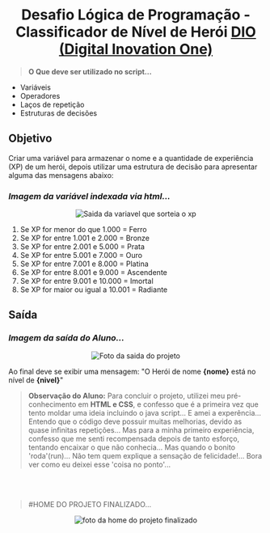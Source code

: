 <div align="right"><img src="./assets/prints/icon_dio_single.png" alt=""></div>
<h1 align="center">Desafio Lógica de Programação - Classificador de Nível de Herói  <a href="https://dio.me/"> DIO (Digital Inovation One)</a></h1>

> **O Que deve ser utilizado no script...**



- Variáveis
- Operadores
- Laços de repetição
- Estruturas de decisões

## Objetivo

Criar uma variável para armazenar o nome e a quantidade de experiência (XP) de um herói, depois utilizar uma estrutura de decisão para apresentar alguma das mensagens abaixo:

### _Imagem da variável indexada via html..._
<div align="center">
     <img src="./prints-do-projeto/var_xp.png" alt="Saida da variavel que sorteia o xp">
</div>

1. Se XP for menor do que 1.000      = Ferro
2. Se XP for entre 1.001 e 2.000     = Bronze
3. Se XP for entre 2.001 e 5.000     = Prata
4. Se XP for entre 5.001 e 7.000     = Ouro
5. Se XP for entre 7.001 e 8.000     = Platina
6. Se XP for entre 8.001 e 9.000     = Ascendente
7. Se XP for entre 9.001 e 10.000    = Imortal
8. Se XP for maior ou igual a 10.001 = Radiante

## Saída

### _Imagem da saída do Aluno..._
<div align="center">
     <img src="./prints-do-projeto/Objetivo_gamer.png" alt="Foto da saida do projeto">
</div>


Ao final deve se exibir uma mensagem:
"O Herói de nome **{nome}** está no nível de **{nivel}**"

>**Observação do Aluno:**
Para concluir o projeto, utilizei meu pré-conhecimento em **HTML e CSS**, e confesso que é a primeira vez que tento moldar uma ideia incluindo o java script... E amei a experência... Entendo que o código deve possuir muitas melhorias, devido as quase infinitas repetições... Mas para a minha primeiro experiência, confesso que me senti recompensada depois de tanto esforço, tentando encaixar o que não conhecia... Mas quando o bonito 'roda'(run)... Não tem quem explique a sensação de felicidade!... 
Bora ver como eu deixei esse 'coisa no ponto'... 

<br><br>

> #HOME DO PROJETO FINALIZADO...
<div align="center">
     <img src="./prints-do-projeto/desafio_finalizado.jpeg" alt="foto da home do projeto finalizado">
</div>


